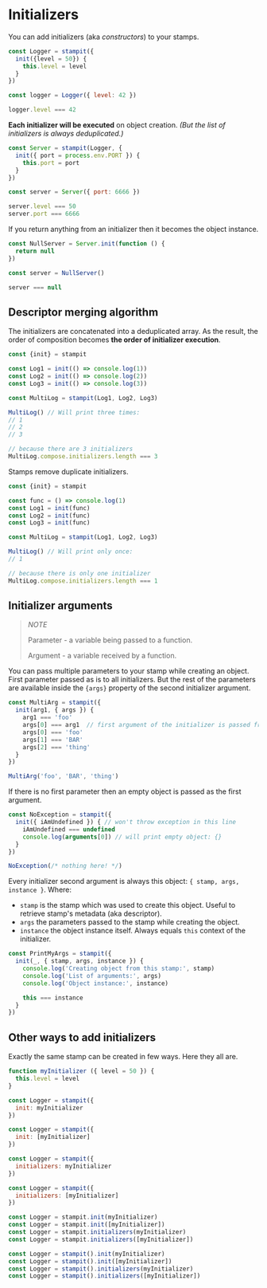 # Initializers

You can add initializers \(aka _constructors_\) to your stamps.

```javascript
const Logger = stampit({
  init({level = 50}) {
    this.level = level
  }
})

const logger = Logger({ level: 42 })

logger.level === 42
```

**Each initializer will be executed** on object creation. _\(But the list of initializers is always deduplicated.\)_

```javascript
const Server = stampit(Logger, {
  init({ port = process.env.PORT }) {
    this.port = port
  }
})

const server = Server({ port: 6666 })

server.level === 50
server.port === 6666
```

If you return anything from an initializer then it becomes the object instance.

```javascript
const NullServer = Server.init(function () {
  return null
})

const server = NullServer()

server === null
```

## Descriptor merging algorithm

The initializers are concatenated into a deduplicated array. As the result, the order of composition becomes **the order of initializer execution**.

```javascript
const {init} = stampit

const Log1 = init(() => console.log(1))
const Log2 = init(() => console.log(2))
const Log3 = init(() => console.log(3))

const MultiLog = stampit(Log1, Log2, Log3)

MultiLog() // Will print three times:
// 1
// 2
// 3

// because there are 3 initializers
MultiLog.compose.initializers.length === 3
```

Stamps remove duplicate initializers.

```javascript
const {init} = stampit

const func = () => console.log(1)
const Log1 = init(func)
const Log2 = init(func)
const Log3 = init(func)

const MultiLog = stampit(Log1, Log2, Log3)

MultiLog() // Will print only once:
// 1

// because there is only one initializer
MultiLog.compose.initializers.length === 1
```

## Initializer arguments

> _NOTE_
>
> Parameter - a variable being passed to a function.
>
> Argument - a variable received by a function.

You can pass multiple parameters to your stamp while creating an object. First parameter passed as is to all initializers. But the rest of the parameters are available inside the `{args}` property of the second initializer argument.

```javascript
const MultiArg = stampit({
  init(arg1, { args }) {
    arg1 === 'foo'
    args[0] === arg1  // first argument of the initializer is passed from factory first parameter
    args[0] === 'foo'
    args[1] === 'BAR'
    args[2] === 'thing'
  }
})

MultiArg('foo', 'BAR', 'thing')
```

If there is no first parameter then an empty object is passed as the first argument.

```javascript
const NoException = stampit({
  init({ iAmUndefined }) { // won't throw exception in this line
    iAmUndefined === undefined
    console.log(arguments[0]) // will print empty object: {}
  }
})

NoException(/* nothing here! */)
```

Every initializer second argument is always this object: `{ stamp, args, instance }`. Where:

* `stamp` is the stamp which was used to create this object. Useful to retrieve stamp's metadata \(aka descriptor\).
* `args` the parameters passed to the stamp while creating the object.
* `instance` the object instance itself. Always equals `this` context of the initializer.

```javascript
const PrintMyArgs = stampit({
  init(_, { stamp, args, instance }) {
    console.log('Creating object from this stamp:', stamp)
    console.log('List of arguments:', args)
    console.log('Object instance:', instance)

    this === instance
  }
})
```

## Other ways to add initializers

Exactly the same stamp can be created in few ways. Here they all are.

```javascript
function myInitializer ({ level = 50 }) {
  this.level = level
}

const Logger = stampit({
  init: myInitializer
})

const Logger = stampit({
  init: [myInitializer]
})

const Logger = stampit({
  initializers: myInitializer
})

const Logger = stampit({
  initializers: [myInitializer]
})

const Logger = stampit.init(myInitializer)
const Logger = stampit.init([myInitializer])
const Logger = stampit.initializers(myInitializer)
const Logger = stampit.initializers([myInitializer])

const Logger = stampit().init(myInitializer)
const Logger = stampit().init([myInitializer])
const Logger = stampit().initializers(myInitializer)
const Logger = stampit().initializers([myInitializer])
```

